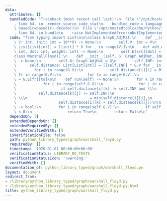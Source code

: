 ```yaml
---
data:
  attributes: {}
  bundledCode: "Traceback (most recent call last):\n  File \"/opt/hostedtoolcache/Python/3.8.5/x64/lib/python3.8/site-packages/onlinejudge_verify/documentation/build.py\"\
    , line 64, in _render_source_code_stat\n    bundled_code = language.bundle(stat.path,\
    \ basedir=basedir).decode()\n  File \"/opt/hostedtoolcache/Python/3.8.5/x64/lib/python3.8/site-packages/onlinejudge_verify/languages/python.py\"\
    , line 84, in bundle\n    raise NotImplementedError\nNotImplementedError\n"
  code: "from typing import List\n\n\nclass Graph_AdjMat:\n    def __init__(self,\
    \ V: int, init: int = 10**9) -> None:\n        self.V: int = V\n        self.E:\
    \ List[List[int]] = [[init] * V for _ in range(V)]\n\n    def add_edge(self, src:\
    \ int, dst: int, weight: int) -> None:\n        self.E[src][dst] = weight\n\n\n\
    class WarshallFloyd():\n    def __init__(self, G: Graph_AdjMat, INF: int = 10**9)\
    \ -> None:\n        self.G: Graph_AdjMat = G\n        self.INF: int = INF\n  \
    \      self.distance: List[List[int]] = [[self.INF] * G.V for _ in range(G.V)]\n\
    \        for i in range(G.V):\n            self.distance[i][i] = 0\n        for\
    \ fr in range(G.V):\n            for to in range(G.V):\n                self.distance[fr][to]\
    \ = G.E[fr][to]\n\n    def run(self) -> None:\n        for k in range(self.G.V):\n\
    \            for i in range(self.G.V):\n                for j in range(self.G.V):\n\
    \                    if self.distance[i][k] != self.INF and \\\n             \
    \          self.distance[k][j] != self.INF:\n                        self.distance[i][j]\
    \ \\\n                            = min(self.distance[i][j],\n               \
    \                   self.distance[i][k] + self.distance[k][j])\n\n    def hasNegativeCycle(self)\
    \ -> bool:\n        for i in range(self.G.V):\n            if self.distance[i][i]\
    \ < 0:\n                return True\n        return False\n"
  dependsOn: []
  extendedDependsOn: []
  extendedRequiredBy: []
  extendedVerifiedWith: []
  isVerificationFile: false
  path: python_library_typed/graph/warshall_floyd.py
  requiredBy: []
  timestamp: '1970-01-01 00:00:00+00:00'
  verificationStatus: LIBRARY_NO_TESTS
  verificationStatusIcon: ':warning:'
  verifiedWith: []
documentation_of: python_library_typed/graph/warshall_floyd.py
layout: document
redirect_from:
- /library/python_library_typed/graph/warshall_floyd.py
- /library/python_library_typed/graph/warshall_floyd.py.html
title: python_library_typed/graph/warshall_floyd.py
---
```

